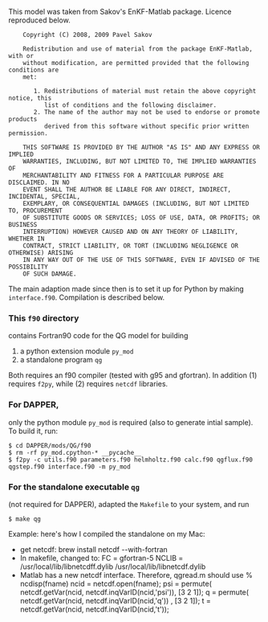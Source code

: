 This model was taken from Sakov's EnKF-Matlab package. Licence reproduced below.

        Copyright (C) 2008, 2009 Pavel Sakov

        Redistribution and use of material from the package EnKF-Matlab, with or
        without modification, are permitted provided that the following conditions are 
        met:
        
           1. Redistributions of material must retain the above copyright notice, this
              list of conditions and the following disclaimer.
           2. The name of the author may not be used to endorse or promote products
              derived from this software without specific prior written permission.
        
        THIS SOFTWARE IS PROVIDED BY THE AUTHOR "AS IS" AND ANY EXPRESS OR IMPLIED 
        WARRANTIES, INCLUDING, BUT NOT LIMITED TO, THE IMPLIED WARRANTIES OF
        MERCHANTABILITY AND FITNESS FOR A PARTICULAR PURPOSE ARE DISCLAIMED. IN NO
        EVENT SHALL THE AUTHOR BE LIABLE FOR ANY DIRECT, INDIRECT, INCIDENTAL, SPECIAL,
        EXEMPLARY, OR CONSEQUENTIAL DAMAGES (INCLUDING, BUT NOT LIMITED TO, PROCUREMENT
        OF SUBSTITUTE GOODS OR SERVICES; LOSS OF USE, DATA, OR PROFITS; OR BUSINESS
        INTERRUPTION) HOWEVER CAUSED AND ON ANY THEORY OF LIABILITY, WHETHER IN
        CONTRACT, STRICT LIABILITY, OR TORT (INCLUDING NEGLIGENCE OR OTHERWISE) ARISING
        IN ANY WAY OUT OF THE USE OF THIS SOFTWARE, EVEN IF ADVISED OF THE POSSIBILITY
        OF SUCH DAMAGE.

The main adaption made since then is to set it up for Python by making `interface.f90`.
Compilation is described below.

### This `f90` directory
contains Fortran90 code for the QG model for building

 1. a python extension module `py_mod`
 2. a standalone program `qg`

Both requires an f90 compiler (tested with g95 and gfortran).
In addition (1) requires `f2py`, while (2) requires `netcdf` libraries.

### For DAPPER,
only the python module `py_mod` is required (also to generate intial sample). To build it, run:

    $ cd DAPPER/mods/QG/f90
    $ rm -rf py_mod.cpython-* __pycache__
    $ f2py -c utils.f90 parameters.f90 helmholtz.f90 calc.f90 qgflux.f90 qgstep.f90 interface.f90 -m py_mod


### For the standalone executable `qg`
(not required for DAPPER), adapted the `Makefile` to your system, and run

    $ make qg

Example: here's how I compiled the standalone on my Mac:
- get netcdf:
    brew install netcdf --with-fortran
- In makefile, changed to: 
		FC = gfortran-5
		NCLIB = /usr/local/lib/libnetcdff.dylib /usr/local/lib/libnetcdf.dylib
- Matlab has a new netcdf interface. Therefore, qgread.m should use
  	% ncdisp(fname)
  	ncid = netcdf.open(fname);
  	psi  = permute( netcdf.getVar(ncid, netcdf.inqVarID(ncid,'psi')), [3 2 1]);
  	q    = permute( netcdf.getVar(ncid, netcdf.inqVarID(ncid,'q'))  , [3 2 1]);
  	t    = netcdf.getVar(ncid, netcdf.inqVarID(ncid,'t'));


